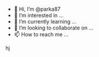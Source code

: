 - 👋 Hi, I’m @parka87
- 👀 I’m interested in ...
- 🌱 I’m currently learning ...
- 💞️ I’m looking to collaborate on ...
- 📫 How to reach me ...

<!---asd
parka87/parka87 is a ✨ speciasal ✨ repository because its `README.md` (this file) appears on your GitHub profile.
You can click the Preview link to take a look at your changes.
--->
hj
